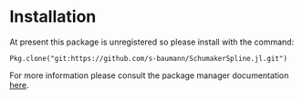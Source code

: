 
<a id='Installation-1'></a>

# Installation


At present this package is unregistered so please install with the command:


`Pkg.clone("git:https://github.com/s-baumann/SchumakerSpline.jl.git")`


For more information please consult the package manager documentation [here](http://docs.julialang.org/en/release-0.4/manual/packages/#installing-unregistered-packages).


